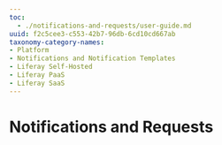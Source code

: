 ```yaml
---
toc:
  - ./notifications-and-requests/user-guide.md
uuid: f2c5cee3-c553-42b7-96db-6cd10cd667ab
taxonomy-category-names:
- Platform
- Notifications and Notification Templates
- Liferay Self-Hosted
- Liferay PaaS
- Liferay SaaS
---
```


# Notifications and Requests
<!--Introduction needed. Markdown removed, since children cards are automatically added.-->
